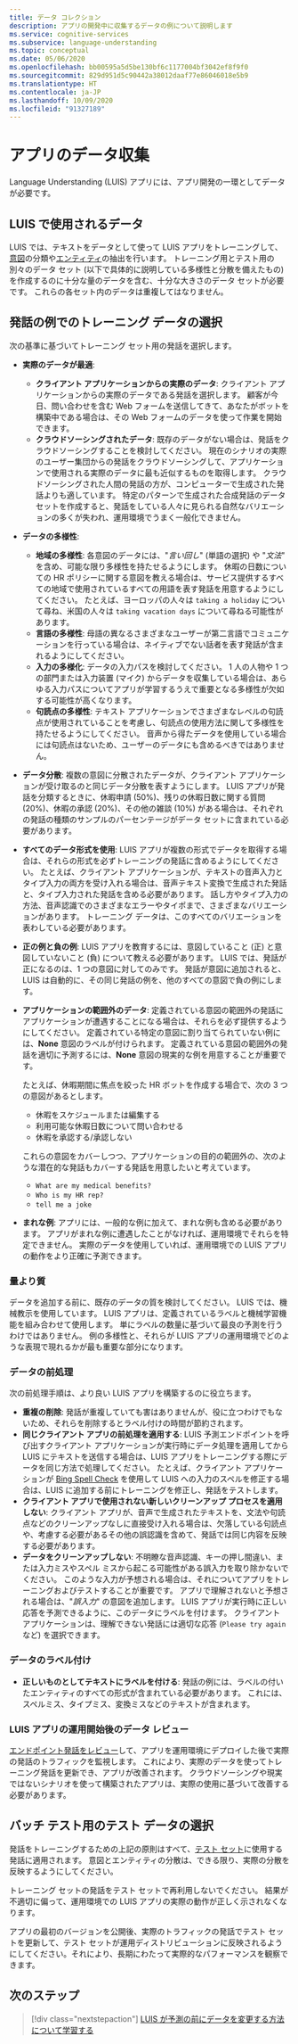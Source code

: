 ```yaml
---
title: データ コレクション
description: アプリの開発中に収集するデータの例について説明します
ms.service: cognitive-services
ms.subservice: language-understanding
ms.topic: conceptual
ms.date: 05/06/2020
ms.openlocfilehash: bb00595a5d5be130bf6c1177004bf3042ef8f9f0
ms.sourcegitcommit: 829d951d5c90442a38012daaf77e86046018e5b9
ms.translationtype: HT
ms.contentlocale: ja-JP
ms.lasthandoff: 10/09/2020
ms.locfileid: "91327189"
---
```

# <a name="data-collection-for-your-app"></a>アプリのデータ収集

Language Understanding (LUIS) アプリには、アプリ開発の一環としてデータが必要です。

## <a name="data-used-in-luis"></a>LUIS で使用されるデータ

LUIS では、テキストをデータとして使って LUIS アプリをトレーニングして、[意図](luis-concept-intent.md)の分類や[エンティティ](luis-concept-entity-types.md)の抽出を行います。 トレーニング用とテスト用の別々のデータ セット (以下で具体的に説明している多様性と分散を備えたもの) を作成するのに十分な量のデータを含む、十分な大きさのデータ セットが必要です。  これらの各セット内のデータは重複してはなりません。

## <a name="training-data-selection-for-example-utterances"></a>発話の例でのトレーニング データの選択

次の基準に基づいてトレーニング セット用の発話を選択します。

* **実際のデータが最適**:
    * **クライアント アプリケーションからの実際のデータ**: クライアント アプリケーションからの実際のデータである発話を選択します。  顧客が今日、問い合わせを含む Web フォームを送信してきて、あなたがボットを構築中である場合は、その Web フォームのデータを使って作業を開始できます。
    * **クラウドソーシングされたデータ**: 既存のデータがない場合は、発話をクラウドソーシングすることを検討してください。  現在のシナリオの実際のユーザー集団からの発話をクラウドソーシングして、アプリケーションで使用される実際のデータに最も近似するものを取得します。 クラウドソーシングされた人間の発話の方が、コンピューターで生成された発話よりも適しています。  特定のパターンで生成された合成発話のデータ セットを作成すると、発話をしている人々に見られる自然なバリエーションの多くが失われ、運用環境でうまく一般化できません。
* **データの多様性**:
    * **地域の多様性**: 各意図のデータには、"_言い回し_" (単語の選択) や "_文法_" を含め、可能な限り多様性を持たせるようにします。  休暇の日数についての HR ポリシーに関する意図を教える場合は、サービス提供するすべての地域で使用されているすべての用語を表す発話を用意するようにしてください。  たとえば、ヨーロッパの人々は `taking a holiday` について尋ね、米国の人々は `taking vacation days` について尋ねる可能性があります。
    * **言語の多様性**: 母語の異なるさまざまなユーザーが第二言語でコミュニケーションを行っている場合は、ネイティブでない話者を表す発話が含まれるようにしてください。
    * **入力の多様化**: データの入力パスを検討してください。 1 人の人物や 1 つの部門または入力装置 (マイク) からデータを収集している場合は、あらゆる入力パスについてアプリが学習するうえで重要となる多様性が欠如する可能性が高くなります。
    * **句読点の多様性**: テキスト アプリケーションでさまざまなレベルの句読点が使用されていることを考慮し、句読点の使用方法に関して多様性を持たせるようにしてください。 音声から得たデータを使用している場合には句読点はないため、ユーザーのデータにも含めるべきではありません。
* **データ分散**: 複数の意図に分散されたデータが、クライアント アプリケーションが受け取るのと同じデータ分散を表すようにします。 LUIS アプリが発話を分類するときに、休暇申請 (50%)、残りの休暇日数に関する質問 (20%)、休暇の承認 (20%)、その他の雑談 (10%) がある場合は、それぞれの発話の種類のサンプルのパーセンテージがデータ セットに含まれている必要があります。
* **すべてのデータ形式を使用**: LUIS アプリが複数の形式でデータを取得する場合は、それらの形式を必ずトレーニングの発話に含めるようにしてください。 たとえば、クライアント アプリケーションが、テキストの音声入力とタイプ入力の両方を受け入れる場合は、音声テキスト変換で生成された発話と、タイプ入力された発話を含める必要があります。  話し方やタイプ入力の方法、音声認識でのさまざまなエラーやタイポまで、さまざまなバリエーションがあります。  トレーニング データは、このすべてのバリエーションを表わしている必要があります。
* **正の例と負の例**: LUIS アプリを教育するには、意図していること (正) と意図していないこと (負) について教える必要があります。 LUIS では、発話が正になるのは、1 つの意図に対してのみです。 発話が意図に追加されると、LUIS は自動的に、その同じ発話の例を、他のすべての意図で負の例にします。
* **アプリケーションの範囲外のデータ**: 定義されている意図の範囲外の発話にアプリケーションが遭遇することになる場合は、それらを必ず提供するようにしてください。 定義されている特定の意図に割り当てられていない例には、**None** 意図のラベルが付けられます。  定義されている意図の範囲外の発話を適切に予測するには、**None** 意図の現実的な例を用意することが重要です。

    たとえば、休暇期間に焦点を絞った HR ボットを作成する場合で、次の 3 つの意図があるとします。
    * 休暇をスケジュールまたは編集する
    * 利用可能な休暇日数について問い合わせる
    * 休暇を承認する/承認しない

    これらの意図をカバーしつつ、アプリケーションの目的の範囲外の、次のような潜在的な発話もカバーする発話を用意したいと考えています。
    * `What are my medical benefits?`
    * `Who is my HR rep?`
    * `tell me a joke`
* **まれな例**: アプリには、一般的な例に加えて、まれな例も含める必要があります。  アプリがまれな例に遭遇したことがなければ、運用環境でそれらを特定できません。 実際のデータを使用していれば、運用環境での LUIS アプリの動作をより正確に予測できます。

### <a name="quality-instead-of-quantity"></a>量より質

データを追加する前に、既存のデータの質を検討してください。  LUIS では、機械教示を使用しています。  LUIS アプリは、定義されているラベルと機械学習機能を組み合わせて使用します。  単にラベルの数量に基づいて最良の予測を行うわけではありません。  例の多様性と、それらが LUIS アプリの運用環境でどのような表現で現れるかが最も重要な部分になります。

### <a name="preprocessing-data"></a>データの前処理

次の前処理手順は、より良い LUIS アプリを構築するのに役立ちます。

* **重複の削除**: 発話が重複していても害はありませんが、役に立つわけでもないため、それらを削除するとラベル付けの時間が節約されます。
* **同じクライアント アプリの前処理を適用する**: LUIS 予測エンドポイントを呼び出すクライアント アプリケーションが実行時にデータ処理を適用してから LUIS にテキストを送信する場合は、LUIS アプリをトレーニングする際にデータを同じ方法で処理してください。 たとえば、クライアント アプリケーションが [Bing Spell Check](../bing-spell-check/overview.md) を使用して LUIS への入力のスペルを修正する場合は、LUIS に追加する前にトレーニングを修正し、発話をテストします。
* **クライアント アプリで使用されない新しいクリーンアップ プロセスを適用しない**: クライアント アプリが、音声で生成されたテキストを、文法や句読点などのクリーンアップなしに直接受け入れる場合は、欠落している句読点や、考慮する必要があるその他の誤認識を含めて、発話では同じ内容を反映する必要があります。
* **データをクリーンアップしない**: 不明瞭な音声認識、キーの押し間違い、または入力ミスやスペル ミスから起こる可能性がある誤入力を取り除かないでください。 このような入力が予想される場合は、それについてアプリをトレーニングおよびテストすることが重要です。 アプリで理解されないと予想される場合は、"_誤入力_" の意図を追加します。 LUIS アプリが実行時に正しい応答を予測できるように、このデータにラベルを付けます。 クライアント アプリケーションは、理解できない発話には適切な応答 (`Please try again` など) を選択できます。

### <a name="labeling-data"></a>データのラベル付け

* **正しいものとしてテキストにラベルを付ける**: 発話の例には、ラベルの付いたエンティティのすべての形式が含まれている必要があります。 これには、スペルミス、タイプミス、変換ミスなどのテキストが含まれます。

### <a name="data-review-after-luis-app-is-in-production"></a>LUIS アプリの運用開始後のデータ レビュー

[エンドポイント発話をレビュー](luis-concept-review-endpoint-utterances.md)して、アプリを運用環境にデプロイした後で実際の発話のトラフィックを監視します。  これにより、実際のデータを使ってトレーニング発話を更新でき、アプリが改善されます。 クラウドソーシングや現実ではないシナリオを使って構築されたアプリは、実際の使用に基づいて改善する必要があります。

## <a name="test-data-selection-for-batch-testing"></a>バッチ テスト用のテスト データの選択

発話をトレーニングするための上記の原則はすべて、[テスト セット](luis-concept-batch-test.md)に使用する発話に適用されます。 意図とエンティティの分散は、できる限り、実際の分散を反映するようにしてください。

トレーニング セットの発話をテスト セットで再利用しないでください。 結果が不適切に偏って、運用環境での LUIS アプリの実際の動作が正しく示されなくなります。

アプリの最初のバージョンを公開後、実際のトラフィックの発話でテスト セットを更新して、テスト セットが運用ディストリビューションに反映されるようにしてください。それにより、長期にわたって実際的なパフォーマンスを観察できます。

## <a name="next-steps"></a>次のステップ

> [!div class="nextstepaction"]
> [LUIS が予測の前にデータを変更する方法について学習する](luis-concept-data-alteration.md)
